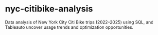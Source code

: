 # nyc-citibike-analysis
Data analysis of New York City Citi Bike trips (2022–2025) using SQL, and Tableauto uncover usage trends and optimization opportunities.
